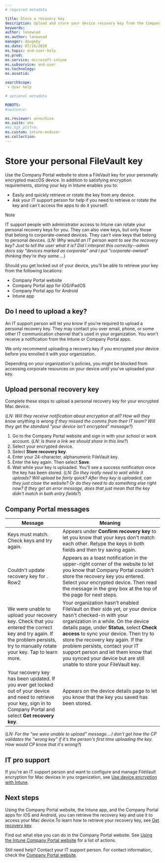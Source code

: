 ```yaml
---
# required metadata

title: Store a recovery key   
description: Upload and store your device recovery key from the Company Portal website.   
keywords:
author: lenewsad
ms.author: lanewsad
manager: dougeby
ms.date: 07/16/2020
ms.topic: end-user-help
ms.prod:
ms.service: microsoft-intune
ms.subservice: end-user
ms.technology:
ms.assetid:

searchScope:
 - User help

# optional metadata

ROBOTS:  
#audience:

ms.reviewer: annochiva
ms.suite: ems
#ms.tgt_pltfrm:
ms.custom: intune-enduser
ms.collection: 
---
```


# Store your personal FileVault key 

Use the Company Portal website to store a FileVault key for your personally encrypted maccOS device. In addition to satisfying encryption requirements, storing your key in Intune enables you to:

* Easily and quickly retrieve or rotate the key from any device. 
* Ask your IT support person for help if you need to retrieve or rotate the key and can't access the apps to do it yourself.

> [!NOTE]
> IT support people with administrator access to Intune can rotate your personal recovery keys for you. They can also view keys, but only those that belong to corporate-owned devices. They can't view keys that belong to personal devices. (*LN:  Why would an IT person want to see the recovery key? Just to tell the user what it is? Did I interpret this correctly--admin docs say "devices marked as corporate" and I put "corporate-owned" thinking they're they same....*) 

Should you get locked out of your device, you'll be able to retrieve your key from the following locations:
   
- Company Portal website
- Company Portal app for iOS/iPadOS 
- Company Portal app for Android
- Intune app


## Do I need to upload a key?
An IT support person will let you know if you're required to upload a personal recovery key. They may contact you over email, phone, or some other IT communication channel that's used in your organization. You won't receive a notification from the Intune or Company Portal apps. 

We only recommend uploading a recovery key if you encrypted your device before you enrolled it with your organization. 

Depending on your organization's policies, you might be blocked from accessing corporate resources on your device until you've uploaded your key.  

## Upload personal recovery key 
Complete these steps to upload a personal recovery key for your encrypted Mac device.

 (*LN: Will they receive  notification about encryption at all? How will they know anything is wrong if they missed the comms from their IT team? Will they get the standard "your device isn't encrypted" message?*)


1. Go to the Company Portal website and sign in with your school or work account.  (*LN: Is there a link we should share in this line?*)
2. Select your encrypted device.
3. Select **Store recovery key**. 
4. Enter your 24-character, alphanumeric FileVault key. 
5. Enter the key again. Then select **Save**. 
6. Wait while your key is uploaded. You'll see a success notification once the key has been stored.  (*LN: Do they really need to wait while it uploads? Will upload be fairly quick? After they key is uploaded, can they just close the website? Or do they need to do something else right now? If they get an error message, does that just mean that the key didn't match in both entry fields?*) 

## Company Portal messages

|Message  |Meaning  |
|---------|---------|
|Keys must match. Check keys and try again.     | Appears under **Confirm recovery key** to let you know that your keys don't match each other. Retype the keys in both fields and then try saving again.        |
|Couldn't update recovery key for <device name>. Row2     | Appears as a toast notification in the upper-right corner of the website to let you know that Company Portal couldn't store the recovery key you entered. Select your encrypted device. Then read the message in the grey box at the top of the page for next steps.       |
|We were unable to upload your recovery key. Check that you entered the correct key and try again. If the problem persists, try to manually rotate your key. Tap to learn more.     | Your organization hasn't enabled FileVault on their side yet, or your device hasn't checked-in with your organization in a while. On the device details page, under **Status**, select **Check access** to sync your device. Then try to store the recovery key again. If the problem persists, contact your IT support person and let them know that you synced your device but are still unable to store your FileVault key.         |
|Your recovery key has been updated. If you ever get locked out of your device and need to retrieve your key, sign in to Company Portal and select **Get recovery key**.    | Appears on the device details page to let you know that the key you saved has been stored.        |


(*LN: For the "we were unable to upload" message....I don't get how the CP validates the "wrong key" if it's the person's first time uploading the key. How would CP know that it's wrong?*)


## IT pro support

If you're an IT support person and want to configure and manage FileVault encryption for Mac devices in you organization, see [Use device encryption with Intune](/intune/protect/encrypt-devices).

## Next steps

Using the Company Portal website, the Intune app, and the Company Portal apps for iOS and Android, you can retrieve the recovery key and use it to access your Mac device.To learn how to retrieve your recovery key, see [Get recovery key](get-recovery-key-cpweb.md).

Find out what else you can do in the Company Portal website. See [Using the Intune Company Portal website](using-the-intune-company-portal-website.md) for a list of actions.  

Still need help? Contact your IT support person. For contact information, check the [Company Portal website](https://go.microsoft.com/fwlink/?linkid=2010980).  
